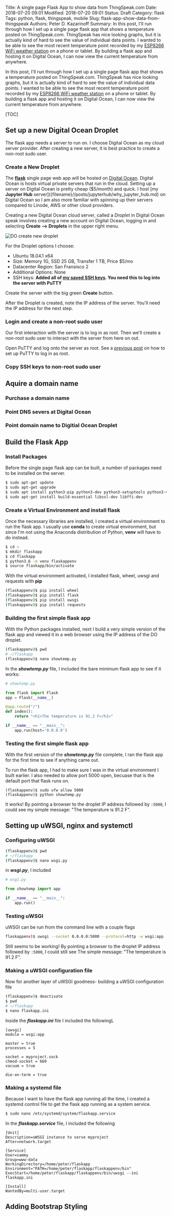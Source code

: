 Title: A single page Flask App to show data from ThingSpeak.com
Date: 2018-07-20 09:01
Modified: 2018-07-20 09:01
Status: Draft
Category: flask
Tags: python, flask, thingspeak, mobile
Slug: flask-app-show-data-from-thingspeak
Authors: Peter D. Kazarinoff
Summary: In this post, I'll run through how I set up a single page flask app that shows a temperature posted on ThingSpeak.com. ThingSpeak has nice looking graphs, but it is actually kind of hard to see the value of individual data points. I wanted to be able to see the most recent temperature point recorded by my [ESP8266 WiFi weather station]({filename}/posts/micropython/micropython_upload_code.md) on a phone or tablet. By building a flask app and hosting it on Digital Ocean, I can now view the current temperature from anywhere.

In this post, I'll run through how I set up a single page flask app that shows a temperature posted on ThingSpeak.com. ThingSpeak has nice looking graphs, but it is actually kind of hard to see the value of individual data points. I wanted to be able to see the most recent temperature point recorded by my [ESP8266 WiFi weather station]({filename}/posts/micropython/micropython_upload_code.md) on a phone or tablet. By building a flask app and hosting it on Digital Ocean, I can now view the current temperature from anywhere.

[TOC]

## Set up a new Digital Ocean Droplet

The flask app needs a server to run on. I choose Digital Ocean as my cloud server provider. After creating a new server, it is best practice to create a non-root sudo user.

### Create a New Droplet

The [**flask**](http://flask.pocoo.org/docs/1.0/) single page web app will be hosted on [Digital Ocean](https://www.digitalocean.com/). Digital Ocean is hosts virtual private servers that run in the cloud. Setting up a server on Digital Ocean is pretty cheap ($5/month) and quick. I host [my **Jupyter Hub** server]({filename}//posts/jupyterhub/why_jupyter_hub.md} on Digital Ocean so I am also more familiar with spinning up their servers compared to Linode, AWS or other cloud providers.

Creating a new Digital Ocean cloud server, called a _Droplet_ in Digital Ocean speak involves creating a new account on Digital Ocean, logging in and selecting **Create --> Droplets** in the upper right menu.

![DO create new droplet]({filename}/posts/flask/DO_create_new_droplet.PNG)

For the Droplet options I choose:

 * Ubuntu 18.04.1 x64
 * Size: Memory 1G, SSD 25 GB, Transfer 1 TB, Price $5/mo
 * Datacenter Region: San Fransisco 2
 * Additional Options: None
 * SSH keys: **Added all of [my saved SSH keys]({filename}/posts/jupyterhub/PuTTYgen_ssh_key.md). You need this to log into the server with PuTTY**

Create the server with the big green **Create** button.

After the Droplet is created, note the IP address of the server. You'll need the IP address for the next step.

### Login and create a non-root sudo user

Our first interaction with the server is to log in as root. Then we'll create a non-root sudo user to interact with the server from here on out.

Open PuTTY and log onto the server as root. See a [previous post]({filename}/posts/jupyterhub/new_DO_droplet.md}) on how to set up PuTTY to log in as root.

### Copy SSH keys to non-root sudo user

## Aquire a domain name

### Purchase a domain name

### Point DNS severs at Digital Ocean

### Point domain name to Digitial Ocean Droplet

## Build the Flask App

### Install Packages

Before the single page flask app can be built, a number of packages need to be installed on the server.

```bash
$ sudo apt-get update
$ sudo apt-get upgrade
$ sudo apt install python3-pip python3-dev python3-setuptools python3-venv
$ sudo apt-get install build-essential libssl-dev libffi-dev 
```

### Create a Virtual Environment and install **flask**

Once the necessary libraries are installed, I created a virtual environment to run the flask app. I usually use **conda** to create virtual environment, but since I'm not using the Anaconda distribution of Python, **venv** will have to do instead.

```bash
$ cd ~
$ mkdir flaskapp
$ cd flaskapp
$ python3.6 -m venv flaskappenv
$ source flaskapp/bin/activate
```

With the virtual environment activated, I installed flask, wheel, uwsgi and requests with **pip**

```bash
(flaskappenv)$ pip install wheel
(flaskappenv)$ pip install flask
(flaskappenv)$ pip install uwsgi
(flaskappenv)$ pip install requests
```

### Building the first simple flask app

With the Python packages installed, next I build a very simple version of the flask app and viewed it in a web browser using the IP address of the DO droplet.

```bash
(flaskappenv)$ pwd
# ~/flaskapp
(flaskappenv)$ nano showtemp.py
```

In the **_showtemp.py_** file,  I included the bare minimum flask app to see if it works:

```python
# showtemp.py

from flask import Flask
app = Flask(__name__)

@app.route("/")
def index():
    return "<h1>The temperature is 91.2 F</h1>"

if __name__ == "__main__":
    app.run(host='0.0.0.0')
```

### Testing the first simple flask app

With the first version of the **_showtemp.py_** file complete, I ran the flask app for the first time to see if anything came out. 

To run the flask app, I had to make sure I was in the virtual environment I built earlier. I also needed to allow port 5000 open, becuase that is the default port that flask runs on. 

```text
(flaskappenv)$ sudo ufw allow 5000
(flaskappenv)$ python showtemp.py
```

It works! By pointing a browser to the droplet IP address followed by ```:5000```, I could see my simple message: "The temperature is 91.2 F".

## Setting up uWSGI, nginx and systemctl

### Configuring uWSGI

```bash
(flaskappenv)$ pwd
# ~/flaskapp
(flaskappenv)$ nano wsgi.py
```

in **_wsgi.py_**, I included

```python
# wsgi.py

from showtemp import app

if __name__ == "__main__":
    app.run()
```

### Testing uWSGI

uWSGI can be run from the command line with a couple flags

```bash
flaskappenv)$ uwsgi --socket 0.0.0.0:5000 --protocol=http -w wsgi:app
```

Still seems to be working! By pointing a browser to the droplet IP address followed by ```:5000```, I could still see The simple message: "The temperature is 91.2 F".

### Making a uWSGI configuration file

Now for another layer of uWSGI goodness- building a uWSGI configuration file

```bash
(flaskappenv)$ deactivate
$ pwd
# ~/flaskapp
$ nano flaskapp.ini
```

Inside the **_flaskapp.ini_** file I included the followingL

```text
[uwsgi]
module = wsgi:app

master = true
processes = 5

socket = myproject.sock
chmod-socket = 660
vacuum = true

die-on-term = true
```

### Making a systemd file

Because I want to have the flask app running all the time, I created a systemd control file to get the flask app running as a system service.

```bash
$ sudo nano /etc/systemd/system/flaskapp.service
```

In the **_flaskapp.service_** file, I included the following

```text
[Unit]
Description=uWSGI instance to serve myproject
After=network.target

[Service]
User=sammy
Group=www-data
WorkingDirectory=/home/peter/flaskapp
Environment="PATH=/home/peter/flaskapp/flaskappenv/bin"
ExecStart=/home/peter/flaskapp/flaskappenv/bin/uwsgi --ini flaskapp.ini

[Install]
WantedBy=multi-user.target
```

## Adding Bootstrap Styling